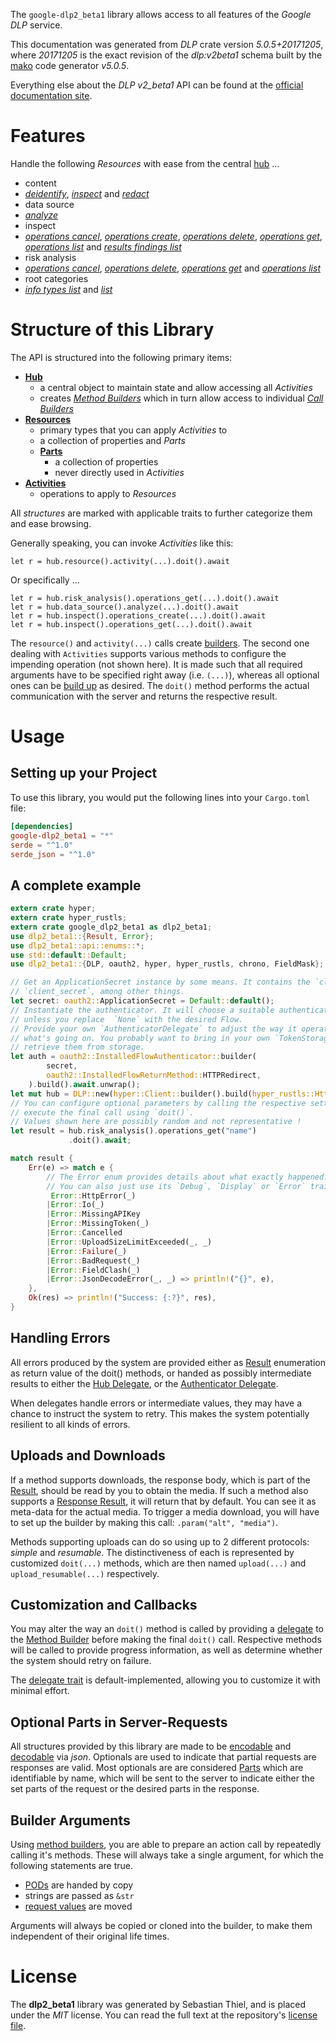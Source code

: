 <!---
DO NOT EDIT !
This file was generated automatically from 'src/generator/templates/api/README.md.mako'
DO NOT EDIT !
-->
The `google-dlp2_beta1` library allows access to all features of the *Google DLP* service.

This documentation was generated from *DLP* crate version *5.0.5+20171205*, where *20171205* is the exact revision of the *dlp:v2beta1* schema built by the [mako](http://www.makotemplates.org/) code generator *v5.0.5*.

Everything else about the *DLP* *v2_beta1* API can be found at the
[official documentation site](https://cloud.google.com/dlp/docs/).
# Features

Handle the following *Resources* with ease from the central [hub](https://docs.rs/google-dlp2_beta1/5.0.5+20171205/google_dlp2_beta1/DLP) ...

* content
 * [*deidentify*](https://docs.rs/google-dlp2_beta1/5.0.5+20171205/google_dlp2_beta1/api::ContentDeidentifyCall), [*inspect*](https://docs.rs/google-dlp2_beta1/5.0.5+20171205/google_dlp2_beta1/api::ContentInspectCall) and [*redact*](https://docs.rs/google-dlp2_beta1/5.0.5+20171205/google_dlp2_beta1/api::ContentRedactCall)
* data source
 * [*analyze*](https://docs.rs/google-dlp2_beta1/5.0.5+20171205/google_dlp2_beta1/api::DataSourceAnalyzeCall)
* inspect
 * [*operations cancel*](https://docs.rs/google-dlp2_beta1/5.0.5+20171205/google_dlp2_beta1/api::InspectOperationCancelCall), [*operations create*](https://docs.rs/google-dlp2_beta1/5.0.5+20171205/google_dlp2_beta1/api::InspectOperationCreateCall), [*operations delete*](https://docs.rs/google-dlp2_beta1/5.0.5+20171205/google_dlp2_beta1/api::InspectOperationDeleteCall), [*operations get*](https://docs.rs/google-dlp2_beta1/5.0.5+20171205/google_dlp2_beta1/api::InspectOperationGetCall), [*operations list*](https://docs.rs/google-dlp2_beta1/5.0.5+20171205/google_dlp2_beta1/api::InspectOperationListCall) and [*results findings list*](https://docs.rs/google-dlp2_beta1/5.0.5+20171205/google_dlp2_beta1/api::InspectResultFindingListCall)
* risk analysis
 * [*operations cancel*](https://docs.rs/google-dlp2_beta1/5.0.5+20171205/google_dlp2_beta1/api::RiskAnalysiOperationCancelCall), [*operations delete*](https://docs.rs/google-dlp2_beta1/5.0.5+20171205/google_dlp2_beta1/api::RiskAnalysiOperationDeleteCall), [*operations get*](https://docs.rs/google-dlp2_beta1/5.0.5+20171205/google_dlp2_beta1/api::RiskAnalysiOperationGetCall) and [*operations list*](https://docs.rs/google-dlp2_beta1/5.0.5+20171205/google_dlp2_beta1/api::RiskAnalysiOperationListCall)
* root categories
 * [*info types list*](https://docs.rs/google-dlp2_beta1/5.0.5+20171205/google_dlp2_beta1/api::RootCategoryInfoTypeListCall) and [*list*](https://docs.rs/google-dlp2_beta1/5.0.5+20171205/google_dlp2_beta1/api::RootCategoryListCall)




# Structure of this Library

The API is structured into the following primary items:

* **[Hub](https://docs.rs/google-dlp2_beta1/5.0.5+20171205/google_dlp2_beta1/DLP)**
    * a central object to maintain state and allow accessing all *Activities*
    * creates [*Method Builders*](https://docs.rs/google-dlp2_beta1/5.0.5+20171205/google_dlp2_beta1/client::MethodsBuilder) which in turn
      allow access to individual [*Call Builders*](https://docs.rs/google-dlp2_beta1/5.0.5+20171205/google_dlp2_beta1/client::CallBuilder)
* **[Resources](https://docs.rs/google-dlp2_beta1/5.0.5+20171205/google_dlp2_beta1/client::Resource)**
    * primary types that you can apply *Activities* to
    * a collection of properties and *Parts*
    * **[Parts](https://docs.rs/google-dlp2_beta1/5.0.5+20171205/google_dlp2_beta1/client::Part)**
        * a collection of properties
        * never directly used in *Activities*
* **[Activities](https://docs.rs/google-dlp2_beta1/5.0.5+20171205/google_dlp2_beta1/client::CallBuilder)**
    * operations to apply to *Resources*

All *structures* are marked with applicable traits to further categorize them and ease browsing.

Generally speaking, you can invoke *Activities* like this:

```Rust,ignore
let r = hub.resource().activity(...).doit().await
```

Or specifically ...

```ignore
let r = hub.risk_analysis().operations_get(...).doit().await
let r = hub.data_source().analyze(...).doit().await
let r = hub.inspect().operations_create(...).doit().await
let r = hub.inspect().operations_get(...).doit().await
```

The `resource()` and `activity(...)` calls create [builders][builder-pattern]. The second one dealing with `Activities`
supports various methods to configure the impending operation (not shown here). It is made such that all required arguments have to be
specified right away (i.e. `(...)`), whereas all optional ones can be [build up][builder-pattern] as desired.
The `doit()` method performs the actual communication with the server and returns the respective result.

# Usage

## Setting up your Project

To use this library, you would put the following lines into your `Cargo.toml` file:

```toml
[dependencies]
google-dlp2_beta1 = "*"
serde = "^1.0"
serde_json = "^1.0"
```

## A complete example

```Rust
extern crate hyper;
extern crate hyper_rustls;
extern crate google_dlp2_beta1 as dlp2_beta1;
use dlp2_beta1::{Result, Error};
use dlp2_beta1::api::enums::*;
use std::default::Default;
use dlp2_beta1::{DLP, oauth2, hyper, hyper_rustls, chrono, FieldMask};

// Get an ApplicationSecret instance by some means. It contains the `client_id` and
// `client_secret`, among other things.
let secret: oauth2::ApplicationSecret = Default::default();
// Instantiate the authenticator. It will choose a suitable authentication flow for you,
// unless you replace  `None` with the desired Flow.
// Provide your own `AuthenticatorDelegate` to adjust the way it operates and get feedback about
// what's going on. You probably want to bring in your own `TokenStorage` to persist tokens and
// retrieve them from storage.
let auth = oauth2::InstalledFlowAuthenticator::builder(
        secret,
        oauth2::InstalledFlowReturnMethod::HTTPRedirect,
    ).build().await.unwrap();
let mut hub = DLP::new(hyper::Client::builder().build(hyper_rustls::HttpsConnectorBuilder::new().with_native_roots().unwrap().https_or_http().enable_http1().build()), auth);
// You can configure optional parameters by calling the respective setters at will, and
// execute the final call using `doit()`.
// Values shown here are possibly random and not representative !
let result = hub.risk_analysis().operations_get("name")
             .doit().await;

match result {
    Err(e) => match e {
        // The Error enum provides details about what exactly happened.
        // You can also just use its `Debug`, `Display` or `Error` traits
         Error::HttpError(_)
        |Error::Io(_)
        |Error::MissingAPIKey
        |Error::MissingToken(_)
        |Error::Cancelled
        |Error::UploadSizeLimitExceeded(_, _)
        |Error::Failure(_)
        |Error::BadRequest(_)
        |Error::FieldClash(_)
        |Error::JsonDecodeError(_, _) => println!("{}", e),
    },
    Ok(res) => println!("Success: {:?}", res),
}

```
## Handling Errors

All errors produced by the system are provided either as [Result](https://docs.rs/google-dlp2_beta1/5.0.5+20171205/google_dlp2_beta1/client::Result) enumeration as return value of
the doit() methods, or handed as possibly intermediate results to either the
[Hub Delegate](https://docs.rs/google-dlp2_beta1/5.0.5+20171205/google_dlp2_beta1/client::Delegate), or the [Authenticator Delegate](https://docs.rs/yup-oauth2/*/yup_oauth2/trait.AuthenticatorDelegate.html).

When delegates handle errors or intermediate values, they may have a chance to instruct the system to retry. This
makes the system potentially resilient to all kinds of errors.

## Uploads and Downloads
If a method supports downloads, the response body, which is part of the [Result](https://docs.rs/google-dlp2_beta1/5.0.5+20171205/google_dlp2_beta1/client::Result), should be
read by you to obtain the media.
If such a method also supports a [Response Result](https://docs.rs/google-dlp2_beta1/5.0.5+20171205/google_dlp2_beta1/client::ResponseResult), it will return that by default.
You can see it as meta-data for the actual media. To trigger a media download, you will have to set up the builder by making
this call: `.param("alt", "media")`.

Methods supporting uploads can do so using up to 2 different protocols:
*simple* and *resumable*. The distinctiveness of each is represented by customized
`doit(...)` methods, which are then named `upload(...)` and `upload_resumable(...)` respectively.

## Customization and Callbacks

You may alter the way an `doit()` method is called by providing a [delegate](https://docs.rs/google-dlp2_beta1/5.0.5+20171205/google_dlp2_beta1/client::Delegate) to the
[Method Builder](https://docs.rs/google-dlp2_beta1/5.0.5+20171205/google_dlp2_beta1/client::CallBuilder) before making the final `doit()` call.
Respective methods will be called to provide progress information, as well as determine whether the system should
retry on failure.

The [delegate trait](https://docs.rs/google-dlp2_beta1/5.0.5+20171205/google_dlp2_beta1/client::Delegate) is default-implemented, allowing you to customize it with minimal effort.

## Optional Parts in Server-Requests

All structures provided by this library are made to be [encodable](https://docs.rs/google-dlp2_beta1/5.0.5+20171205/google_dlp2_beta1/client::RequestValue) and
[decodable](https://docs.rs/google-dlp2_beta1/5.0.5+20171205/google_dlp2_beta1/client::ResponseResult) via *json*. Optionals are used to indicate that partial requests are responses
are valid.
Most optionals are are considered [Parts](https://docs.rs/google-dlp2_beta1/5.0.5+20171205/google_dlp2_beta1/client::Part) which are identifiable by name, which will be sent to
the server to indicate either the set parts of the request or the desired parts in the response.

## Builder Arguments

Using [method builders](https://docs.rs/google-dlp2_beta1/5.0.5+20171205/google_dlp2_beta1/client::CallBuilder), you are able to prepare an action call by repeatedly calling it's methods.
These will always take a single argument, for which the following statements are true.

* [PODs][wiki-pod] are handed by copy
* strings are passed as `&str`
* [request values](https://docs.rs/google-dlp2_beta1/5.0.5+20171205/google_dlp2_beta1/client::RequestValue) are moved

Arguments will always be copied or cloned into the builder, to make them independent of their original life times.

[wiki-pod]: http://en.wikipedia.org/wiki/Plain_old_data_structure
[builder-pattern]: http://en.wikipedia.org/wiki/Builder_pattern
[google-go-api]: https://github.com/google/google-api-go-client

# License
The **dlp2_beta1** library was generated by Sebastian Thiel, and is placed
under the *MIT* license.
You can read the full text at the repository's [license file][repo-license].

[repo-license]: https://github.com/Byron/google-apis-rsblob/main/LICENSE.md

